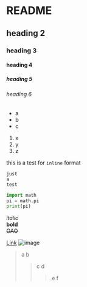README
============
## heading 2
### heading 3
#### heading 4
##### heading 5
###### heading 6

- a
- b
- c

1. x
2. y
3. z

this is a test for `inline` format
```
just 
a 
test
```

```python
import math
pi = math.pi
print(pi)
```

*italic* </br>
**bold** </br>
~~OAO~~  </br>

[Link](https://www.google.com)
![image](https://avatars2.githubusercontent.com/u/5961626?v=2&s=460)


> a
> b
> > c
> > d
> > > e 
> > > f


